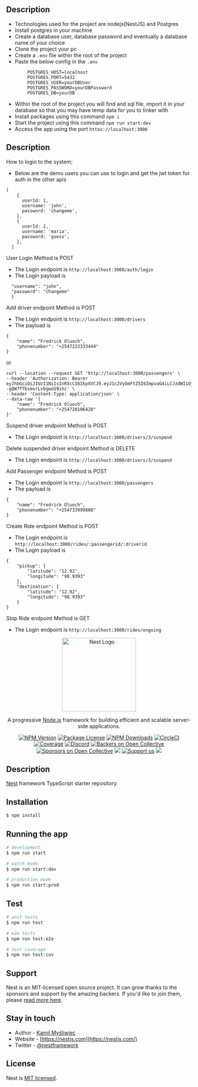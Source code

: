 ## Description
* Technologies used for the project are nodejs(NestJS) and Postgres
* Install postgres in your machine
* Create a database user, database password and eventually a database name of your choice 
* Clone the project your pc
* Create a `.env` file within the root of the project
* Paste the below config in the `.env`

<p></p>

```
        POSTGRES_HOST=localhost
        POSTGRES_PORT=5432
        POSTGRES_USER=yourDBUser
        POSTGRES_PASSWORD=yourDBPassword
        POSTGRES_DB=yourDB
```

* Within the root of the project you will find and sql file, import it in your database so that you may have temp data for you to tinker with
* Install packages using this command `npm i`
* Start the project using this command `npm run start:dev`
* Access the app using the port `httos://localhost:3000`

## Description
How to login to the system;
* Below are the demo users you can use to login and get the jwt token for auth in the other apis

```agsl
[
    {
      userId: 1,
      username: 'john',
      password: 'changeme',
    },
    {
      userId: 2,
      username: 'maria',
      password: 'guess',
    },
  ]
```
User Login  Method is POST
* The Login endpoint is `http://localhost:3000/auth/login`
* The Login payload is
```{
  "username": "john",
  "password": "changeme"
  }
```

Add driver endpoint Method is POST
* The Login endpoint is `http://localhost:3000/drivers`
* The payload is
```
{
    "name": "Fredrick Oluoch",
    "phonenumber": "+2547222333444"
}
```

or

```agsl
curl --location --request GET 'http://localhost:3000/passengers' \
--header 'Authorization: Bearer eyJhbGciOiJIUzI1NiIsInR5cCI6IkpXVCJ9.eyJ1c2VybmFtZSI6ImpvaG4iLCJzdWIiOjEsImlhdCI6MTY3NDAyMjQyMCwiZXhwIjoxNjc0MDIzMDIwfQ.YFXEKvrngxIk4GSPOU_--gQW7fTbsmsrLvbgwoS9ihc' \
--header 'Content-Type: application/json' \
--data-raw '{
    "name": "Fredrick Oluoch",
    "phonenumber": "+254720106420"
}'
```

Suspend driver endpoint Method is POST
* The Login endpoint is `http://localhost:3000/drivers/3/suspend`

Delete suspended driver endpoint Method is DELETE
* The Login endpoint is `http://localhost:3000/drivers/3/suspend`


Add Passenger endpoint Method is POST
* The Login endpoint is `http://localhost:3000/passengers`
* The payload is
```
{
    "name": "Fredrick Oluoch",
    "phonenumber": "+254733999888"
}
```

Create Ride endpoint Method is POST
* The Login endpoint is `http://localhost:3000/rides/:passengerid/:driverid`
* The Login payload is
```
{
    "pickup": {
        "latitude": "12.92",
        "longitude": "98.9393"
    },
    "destination": {
        "latitude": "12.92",
        "longitude": "98.9393"
    }
}
```

Stop Ride endpoint Method is GET
* The Login endpoint is `http://localhost:3000/rides/ongoing`



<p align="center">
  <a href="http://nestjs.com/" target="blank"><img src="https://nestjs.com/img/logo-small.svg" width="200" alt="Nest Logo" /></a>
</p>

[circleci-image]: https://img.shields.io/circleci/build/github/nestjs/nest/master?token=abc123def456
[circleci-url]: https://circleci.com/gh/nestjs/nest

  <p align="center">A progressive <a href="http://nodejs.org" target="_blank">Node.js</a> framework for building efficient and scalable server-side applications.</p>
    <p align="center">
<a href="https://www.npmjs.com/~nestjscore" target="_blank"><img src="https://img.shields.io/npm/v/@nestjs/core.svg" alt="NPM Version" /></a>
<a href="https://www.npmjs.com/~nestjscore" target="_blank"><img src="https://img.shields.io/npm/l/@nestjs/core.svg" alt="Package License" /></a>
<a href="https://www.npmjs.com/~nestjscore" target="_blank"><img src="https://img.shields.io/npm/dm/@nestjs/common.svg" alt="NPM Downloads" /></a>
<a href="https://circleci.com/gh/nestjs/nest" target="_blank"><img src="https://img.shields.io/circleci/build/github/nestjs/nest/master" alt="CircleCI" /></a>
<a href="https://coveralls.io/github/nestjs/nest?branch=master" target="_blank"><img src="https://coveralls.io/repos/github/nestjs/nest/badge.svg?branch=master#9" alt="Coverage" /></a>
<a href="https://discord.gg/G7Qnnhy" target="_blank"><img src="https://img.shields.io/badge/discord-online-brightgreen.svg" alt="Discord"/></a>
<a href="https://opencollective.com/nest#backer" target="_blank"><img src="https://opencollective.com/nest/backers/badge.svg" alt="Backers on Open Collective" /></a>
<a href="https://opencollective.com/nest#sponsor" target="_blank"><img src="https://opencollective.com/nest/sponsors/badge.svg" alt="Sponsors on Open Collective" /></a>
  <a href="https://paypal.me/kamilmysliwiec" target="_blank"><img src="https://img.shields.io/badge/Donate-PayPal-ff3f59.svg"/></a>
    <a href="https://opencollective.com/nest#sponsor"  target="_blank"><img src="https://img.shields.io/badge/Support%20us-Open%20Collective-41B883.svg" alt="Support us"></a>
  <a href="https://twitter.com/nestframework" target="_blank"><img src="https://img.shields.io/twitter/follow/nestframework.svg?style=social&label=Follow"></a>
</p>
  <!--[![Backers on Open Collective](https://opencollective.com/nest/backers/badge.svg)](https://opencollective.com/nest#backer)
  [![Sponsors on Open Collective](https://opencollective.com/nest/sponsors/badge.svg)](https://opencollective.com/nest#sponsor)-->

## Description

[Nest](https://github.com/nestjs/nest) framework TypeScript starter repository.

## Installation

```bash
$ npm install
```

## Running the app

```bash
# development
$ npm run start

# watch mode
$ npm run start:dev

# production mode
$ npm run start:prod
```

## Test

```bash
# unit tests
$ npm run test

# e2e tests
$ npm run test:e2e

# test coverage
$ npm run test:cov
```

## Support

Nest is an MIT-licensed open source project. It can grow thanks to the sponsors and support by the amazing backers. If you'd like to join them, please [read more here](https://docs.nestjs.com/support).

## Stay in touch

- Author - [Kamil Myśliwiec](https://kamilmysliwiec.com)
- Website - [https://nestjs.com](https://nestjs.com/)
- Twitter - [@nestframework](https://twitter.com/nestframework)

## License

Nest is [MIT licensed](LICENSE).
